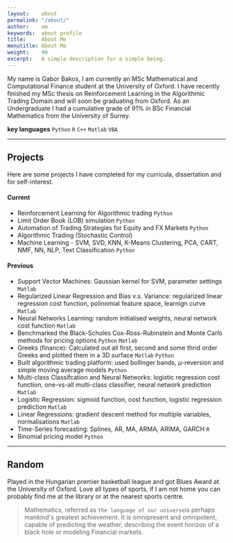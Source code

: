 ```yaml
---
layout:    about
permalink: "/about/"
author:    am
keywords:  about profile
title:     About Me
menutitle: About Me
weight:    90
excerpt:   A simple description for a simple being.
---
```

My name is Gabor Bakos, I am currently an MSc Mathematical and Computational Finance student at the University of Oxford. 
I have recently finished my MSc thesis on Reinforcement Learning in the Algorithmic Trading Domain and will soon be graduating from Oxford. 
As an Undergraduate I had a cumulative grade of 91% in BSc Financial Mathematics from the University of Surrey.

**key languages** `Python` `R` `C++` `Matlab` `VBA`

---

## Projects

Here are some projects I have completed for my curricula, dissertation and for self-interest.

#### Current
 - Reinforcement Learning for Algorithmic trading `Python`
 - Limit Order Book (LOB) simulation `Python`
 - Automation of Trading Strategies for Equity and FX Markets `Python`
 - Algorithmic Trading (Stochastic Control)
 - Machine Learning - SVM, SVD, KNN, K-Means Clustering, PCA, CART, NMF, NN, NLP, Text Classification `Python`

#### Previous
 - Support Vector Machines: Gaussian kernel for SVM, parameter settings `Matlab`
 - Regularized Linear Regression and Bias v.s. Variance: regularized linear regression cost function, polinomial feature space, learnign curve `Matlab`
 - Neural Networks Learning: random initialised weights, neural network cost function `Matlab`
 - Benchmarked the Black-Scholes Cox-Ross-Rubinstein and Monte Carlo methods for pricing options `Python` `Matlab`
 - Greeks (finance): Calculated out all first, second and some thrid order Greeks and plotted them in a 3D surface `Matlab` `Python` 
 - Built algorithmic trading platform: used bollinger bands, $\mu$-reversion and simple moving average models `Python`
 - Multi-class Classifcation and Neural Networks: logistic regression cost function, one-vs-all multi-class classifier, neural network prediction `Matlab`
 - Logistic Regression: sigmoid function, cost function, logistic regression prediction `Matlab`
 - Linear Regressions: gradient descent method for multiple variables, normalisations `Matlab`
 - Time-Series forecasting: Splines, AR, MA, ARMA, ARIMA, GARCH `R`
 - Binomial pricing model `Python`

---

## Random
Played in the Hungarian premier basketball league and got Blues Award at the University of Oxford. Love all types of sports, if I am not home you can probably find me at the library or at the nearest sports centre.

> Mathematics, referred as `the language of our universe`is perhaps mankind's greatest achievement. It is omnipresent and omnipotent, capable of predicting the weather, describing the event horizon of a black hole or modeling Financial markets.